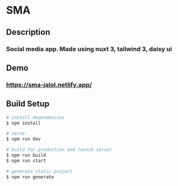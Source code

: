 # SMA

## Description

### Social media app. Made using nuxt 3, tailwind 3, daisy ui

## Demo

### https://sma-jalol.netlify.app/

## Build Setup

```bash
# install dependencies
$ npm install

# serve
$ npm run dev

# build for production and launch server
$ npm run build
$ npm run start

# generate static project
$ npm run generate
